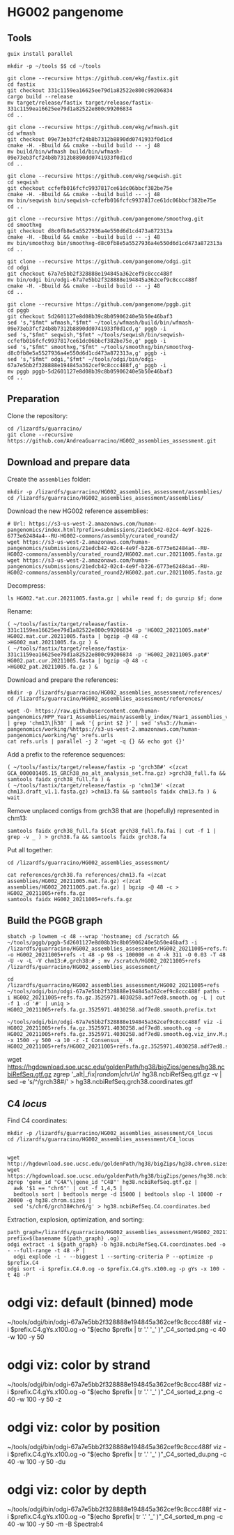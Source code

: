 # HG002 pangenome

## Tools

```shell
guix install parallel

mkdir -p ~/tools $$ cd ~/tools

git clone --recursive https://github.com/ekg/fastix.git
cd fastix
git checkout 331c1159ea16625ee79d1a82522e800c99206834
cargo build --release
mv target/release/fastix target/release/fastix-331c1159ea16625ee79d1a82522e800c99206834
cd ..

git clone --recursive https://github.com/ekg/wfmash.git
cd wfmash
git checkout 09e73eb3fcf24b8b7312b8890dd0741933f0d1cd
cmake -H. -Bbuild && cmake --build build -- -j 48
mv build/bin/wfmash build/bin/wfmash-09e73eb3fcf24b8b7312b8890dd0741933f0d1cd
cd ..

git clone --recursive https://github.com/ekg/seqwish.git
cd seqwish
git checkout ccfefb016fcfc9937817ce61dc06bbcf382be75e
cmake -H. -Bbuild && cmake --build build -- -j 48
mv bin/seqwish bin/seqwish-ccfefb016fcfc9937817ce61dc06bbcf382be75e
cd ..

git clone --recursive https://github.com/pangenome/smoothxg.git
cd smoothxg
git checkout d8c0fb8e5a5527936a4e550d6d1cd473a872313a
cmake -H. -Bbuild && cmake --build build -- -j 48
mv bin/smoothxg bin/smoothxg-d8c0fb8e5a5527936a4e550d6d1cd473a872313a
cd ..

git clone --recursive https://github.com/pangenome/odgi.git
cd odgi
git checkout 67a7e5bb2f328888e194845a362cef9c8ccc488f
mv bin/odgi bin/odgi-67a7e5bb2f328888e194845a362cef9c8ccc488f
cmake -H. -Bbuild && cmake --build build -- -j 48
cd ..

git clone --recursive https://github.com/pangenome/pggb.git
cd pggb
git checkout 5d2601127e8d08b39c8b05906240e5b50e46baf3
sed 's,"$fmt" wfmash,"$fmt" ~/tools/wfmash/build/bin/wfmash-09e73eb3fcf24b8b7312b8890dd0741933f0d1cd,g' pggb -i
sed 's,"$fmt" seqwish,"$fmt" ~/tools/seqwish/bin/seqwish-ccfefb016fcfc9937817ce61dc06bbcf382be75e,g' pggb -i
sed 's,"$fmt" smoothxg,"$fmt" ~/tools/smoothxg/bin/smoothxg-d8c0fb8e5a5527936a4e550d6d1cd473a872313a,g' pggb -i
sed 's,"$fmt" odgi,"$fmt" ~/tools/odgi/bin/odgi-67a7e5bb2f328888e194845a362cef9c8ccc488f,g' pggb -i
mv pggb pggb-5d2601127e8d08b39c8b05906240e5b50e46baf3
cd ..
```

## Preparation

Clone the repository:

```shell
cd /lizardfs/guarracino/
git clone --recursive https://github.com/AndreaGuarracino/HG002_assemblies_assessment.git
```

## Download and prepare data

Create the `assemblies` folder:

```shell
mkdir -p /lizardfs/guarracino/HG002_assemblies_assessment/assemblies/
cd /lizardfs/guarracino/HG002_assemblies_assessment/assemblies/
```

Download the new HG002 reference assemblies:

```shell
# Url: https://s3-us-west-2.amazonaws.com/human-pangenomics/index.html?prefix=submissions/21edcb42-02c4-4e9f-b226-6773e62484a4--RU-HG002-commons/assembly/curated_round2/
wget https://s3-us-west-2.amazonaws.com/human-pangenomics/submissions/21edcb42-02c4-4e9f-b226-6773e62484a4--RU-HG002-commons/assembly/curated_round2/HG002.mat.cur.20211005.fasta.gz
wget https://s3-us-west-2.amazonaws.com/human-pangenomics/submissions/21edcb42-02c4-4e9f-b226-6773e62484a4--RU-HG002-commons/assembly/curated_round2/HG002.pat.cur.20211005.fasta.gz
```

Decompress:

```shell
ls HG002.*at.cur.20211005.fasta.gz | while read f; do gunzip $f; done
```

Rename:

```shell
( ~/tools/fastix/target/release/fastix-331c1159ea16625ee79d1a82522e800c99206834 -p 'HG002_20211005.mat#' HG002.mat.cur.20211005.fasta | bgzip -@ 48 -c >HG002_mat.20211005.fa.gz ) &
( ~/tools/fastix/target/release/fastix-331c1159ea16625ee79d1a82522e800c99206834 -p 'HG002_20211005.pat#' HG002.pat.cur.20211005.fasta | bgzip -@ 48 -c >HG002_pat.20211005.fa.gz ) &
```

Download and prepare the references:

```shell
mkdir -p /lizardfs/guarracino/HG002_assemblies_assessment/references/
cd /lizardfs/guarracino/HG002_assemblies_assessment/references/

wget -O- https://raw.githubusercontent.com/human-pangenomics/HPP_Year1_Assemblies/main/assembly_index/Year1_assemblies_v2_genbank.index | grep 'chm13\|h38' | awk '{ print $2 }' | sed 's%s3://human-pangenomics/working/%https://s3-us-west-2.amazonaws.com/human-pangenomics/working/%g' >refs.urls
cat refs.urls | parallel -j 2 'wget -q {} && echo got {}'
```

Add a prefix to the reference sequences:

```shell
( ~/tools/fastix/target/release/fastix -p 'grch38#' <(zcat GCA_000001405.15_GRCh38_no_alt_analysis_set.fna.gz) >grch38_full.fa && samtools faidx grch38_full.fa ) &
( ~/tools/fastix/target/release/fastix -p 'chm13#' <(zcat chm13.draft_v1.1.fasta.gz) >chm13.fa && samtools faidx chm13.fa ) &
wait
```

Remove unplaced contigs from grch38 that are (hopefully) represented in chm13:

```shell
samtools faidx grch38_full.fa $(cat grch38_full.fa.fai | cut -f 1 | grep -v _ ) > grch38.fa && samtools faidx grch38.fa
```

Put all together:

```shell
cd /lizardfs/guarracino/HG002_assemblies_assessment/

cat references/grch38.fa references/chm13.fa <(zcat assemblies/HG002_20211005.mat.fa.gz) <(zcat assemblies/HG002_20211005.pat.fa.gz) | bgzip -@ 48 -c > HG002_20211005+refs.fa.gz
samtools faidx HG002_20211005+refs.fa.gz
```

## Build the PGGB graph 

```shell
sbatch -p lowmem -c 48 --wrap 'hostname; cd /scratch && ~/tools/pggb/pggb-5d2601127e8d08b39c8b05906240e5b50e46baf3 -i /lizardfs/guarracino/HG002_assemblies_assessment/HG002_20211005+refs.fa.gz -o HG002_20211005+refs -t 48 -p 98 -s 100000 -n 4 -k 311 -O 0.03 -T 48 -U -v -L -V chm13:#,grch38:# ; mv /scratch/HG002_20211005+refs /lizardfs/guarracino/HG002_assemblies_assessment/'
```

```shell
cd /lizardfs/guarracino/HG002_assemblies_assessment/HG002_20211005+refs
~/tools/odgi/bin/odgi-67a7e5bb2f328888e194845a362cef9c8ccc488f paths -i HG002_20211005+refs.fa.gz.3525971.4030258.adf7ed8.smooth.og -L | cut -f 1 -d '#' | uniq > HG002_20211005+refs.fa.gz.3525971.4030258.adf7ed8.smooth.prefix.txt

~/tools/odgi/bin/odgi-67a7e5bb2f328888e194845a362cef9c8ccc488f viz -i HG002_20211005+refs.fa.gz.3525971.4030258.adf7ed8.smooth.og -o HG002_20211005+refs.fa.gz.3525971.4030258.adf7ed8.smooth.og.viz_inv.M.png -x 1500 -y 500 -a 10 -z -I Consensus_ -M HG002_20211005+refs/HG002_20211005+refs.fa.gz.3525971.4030258.adf7ed8.smooth.prefix.txt

```

wget https://hgdownload.soe.ucsc.edu/goldenPath/hg38/bigZips/genes/hg38.ncbiRefSeq.gtf.gz
zgrep '_alt\|_fix\|_random\|chrUn_' hg38.ncbiRefSeq.gtf.gz -v | sed -e 's/^/grch38#/' > hg38.ncbiRefSeq.grch38.coordinates.gtf

## C4 _locus_

Find C4 coordinates:

```shell
mkdir -p /lizardfs/guarracino/HG002_assemblies_assessment/C4_locus
cd /lizardfs/guarracino/HG002_assemblies_assessment/C4_locus


wget http://hgdownload.soe.ucsc.edu/goldenPath/hg38/bigZips/hg38.chrom.sizes
wget https://hgdownload.soe.ucsc.edu/goldenPath/hg38/bigZips/genes/hg38.ncbiRefSeq.gtf.gz
zgrep 'gene_id "C4A"\|gene_id "C4B"' hg38.ncbiRefSeq.gtf.gz |
  awk '$1 == "chr6"' | cut -f 1,4,5 |
  bedtools sort | bedtools merge -d 15000 | bedtools slop -l 10000 -r 20000 -g hg38.chrom.sizes |
  sed 's/chr6/grch38#chr6/g' > hg38.ncbiRefSeq.C4.coordinates.bed
```

Extraction, explosion, optimization, and sorting:

```shell
path_graph=/lizardfs/guarracino/HG002_assemblies_assessment/HG002_20211005+refs/HG002_20211005+refs.fa.gz.3525971.4030258.adf7ed8.smooth.og
prefix=$(basename ${path_graph} .og)
odgi extract -i ${path_graph} -b hg38.ncbiRefSeq.C4.coordinates.bed -o - --full-range -t 48 -P |
  odgi explode -i - --biggest 1 --sorting-criteria P --optimize -p $prefix.C4
odgi sort -i $prefix.C4.0.og -o $prefix.C4.gYs.x100.og -p gYs -x 100 -t 48 -P

```

# odgi viz: default (binned) mode
~/tools/odgi/bin/odgi-67a7e5bb2f328888e194845a362cef9c8ccc488f viz -i $prefix.C4.gYs.x100.og -o "$(echo $prefix | tr '.' '_' )"_C4_sorted.png -c 40 -w 100 -y 50

# odgi viz: color by strand
~/tools/odgi/bin/odgi-67a7e5bb2f328888e194845a362cef9c8ccc488f viz -i $prefix.C4.gYs.x100.og -o "$(echo $prefix | tr '.' '_' )"_C4_sorted_z.png -c 40 -w 100 -y 50 -z

# odgi viz: color by position
~/tools/odgi/bin/odgi-67a7e5bb2f328888e194845a362cef9c8ccc488f viz -i $prefix.C4.gYs.x100.og -o "$(echo $prefix | tr '.' '_' )"_C4_sorted_du.png -c 40 -w 100 -y 50 -du

# odgi viz: color by depth
~/tools/odgi/bin/odgi-67a7e5bb2f328888e194845a362cef9c8ccc488f viz -i $prefix.C4.gYs.x100.og -o "$(echo $prefix| tr '.' '_' )"_C4_sorted_m.png -c 40 -w 100 -y 50 -m -B Spectral:4

